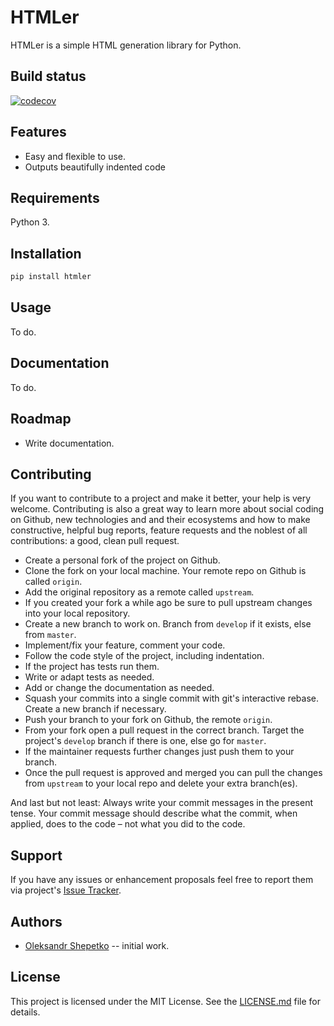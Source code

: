 # HTMLer

HTMLer is a simple HTML generation library for Python.


## Build status

[![codecov](https://codecov.io/gh/ashep/htmler/branch/master/graph/badge.svg)](https://codecov.io/gh/ashep/htmler)


## Features

* Easy and flexible to use.
* Outputs beautifully indented code


## Requirements

Python 3.


## Installation

```bash
pip install htmler
```

## Usage

To do.


## Documentation

To do.


## Roadmap

* Write documentation.


## Contributing

If you want to contribute to a project and make it better, your help is very 
welcome. Contributing is also a great way to learn more about social coding on 
Github, new technologies and and their ecosystems and how to make constructive, 
helpful bug reports, feature requests and the noblest of all contributions: 
a good, clean pull request.

- Create a personal fork of the project on Github.
- Clone the fork on your local machine. Your remote repo on Github is called 
  `origin`.
- Add the original repository as a remote called `upstream`.
- If you created your fork a while ago be sure to pull upstream changes into 
  your local repository.
- Create a new branch to work on. Branch from `develop` if it exists, else from 
  `master`.
- Implement/fix your feature, comment your code.
- Follow the code style of the project, including indentation.
- If the project has tests run them.
- Write or adapt tests as needed.
- Add or change the documentation as needed.
- Squash your commits into a single commit with git's interactive rebase. Create 
  a new branch if necessary.
- Push your branch to your fork on Github, the remote `origin`.
- From your fork open a pull request in the correct branch. Target the project's 
  `develop` branch if there is one, else go for `master`.
- If the maintainer requests further changes just push them to your branch. 
- Once the pull request is approved and merged you can pull the changes from 
  `upstream` to your local repo and delete your extra branch(es).

And last but not least: Always write your commit messages in the present tense. 
Your commit message should describe what the commit, when applied, does to the 
code – not what you did to the code.


## Support

If you have any issues or enhancement proposals feel free to report them via 
project's [Issue Tracker](https://github.com/ashep/htmler/issues). 


## Authors

* [Oleksandr Shepetko](https://shepetko.com) -- initial work.


## License

This project is licensed under the MIT License. See the [LICENSE.md](LICENSE.md) 
file for details.
